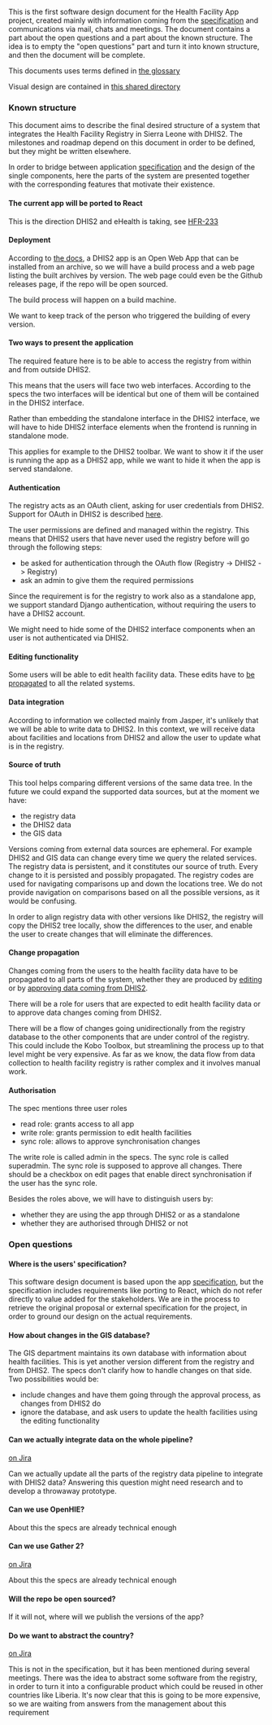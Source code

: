 This is the first software design document for the Health Facility App
project, created mainly with information coming from the
[specification][spec] and communications via mail, chats and
meetings. The document contains a part about the open questions and a
part about the known structure. The idea is to empty the "open
questions" part and turn it into known structure, and then the
document will be complete.

This documents uses terms defined in [the glossary](glossary.md)

Visual design are contained in [this shared
directory](https://drive.google.com/open?id=0Bynr9ODRlOYMMDBRZ0U4ZjJVQjQ)

### Known structure

This document aims to describe the final desired structure of a system
that integrates the Health Facility Registry in Sierra Leone with
DHIS2. The milestones and roadmap depend on this document in order to
be defined, but they might be written elsewhere.

In order to bridge between application [specification][spec] and the
design of the single components, here the parts of the system are
presented together with the corresponding features that motivate their
existence.

#### The current app will be ported to React

This is the direction DHIS2 and eHealth is taking, see
[HFR-233](https://jira.ehealthafrica.org/browse/HFR-233)

#### Deployment

According to [the
docs](https://docs.dhis2.org/master/en/developer/html/apps.html), a
DHIS2 app is an Open Web App that can be installed from an archive, so
we will have a build process and a web page listing the built archives
by version. The web page could even be the Github releases page, if
the repo will be open sourced.

The build process will happen on a build machine.

We want to keep track of the person who triggered the building of
every version.

#### Two ways to present the application

The required feature here is to be able to access the registry from
within and from outside DHIS2.

This means that the users will face two web interfaces. According to
the specs the two interfaces will be identical but one of them will be
contained in the DHIS2 interface.

Rather than embedding the standalone interface in the DHIS2 interface,
we will have to hide DHIS2 interface elements when the frontend is
running in standalone mode.

This applies for example to the DHIS2 toolbar. We want to show it if
the user is running the app as a DHIS2 app, while we want to hide it
when the app is served standalone.

#### Authentication

The registry acts as an OAuth client, asking for user credentials from
DHIS2. Support for OAuth in DHIS2 is described
[here](https://docs.dhis2.org/master/en/developer/html/webapi_authentication.html#webapi_oauth2).

The user permissions are defined and managed within the registry. This
means that DHIS2 users that have never used the registry before will
go through the following steps:

- be asked for authentication through the OAuth flow (Registry ->
  DHIS2 -> Registry)
- ask an admin to give them the required permissions

Since the requirement is for the registry to work also as a standalone
app, we support standard Django authentication, without requiring the
users to have a DHIS2 account.

We might need to hide some of the DHIS2 interface components when an
user is not authenticated via DHIS2.

#### Editing functionality

Some users will be able to edit health facility data. These edits have
to [be propagated](#change-propagation) to all the related systems.

#### Data integration

According to information we collected mainly from Jasper, it's
unlikely that we will be able to write data to DHIS2. In this context,
we will receive data about facilities and locations from DHIS2 and
allow the user to update what is in the registry.

#### Source of truth

This tool helps comparing different versions of the same data tree. In
the future we could expand the supported data sources, but at the
moment we have:

- the registry data
- the DHIS2 data
- the GIS data

Versions coming from external data sources are ephemeral. For example
DHIS2 and GIS data can change every time we query the related
services. The registry data is persistent, and it constitutes our
source of truth. Every change to it is persisted and possibly
propagated. The registry codes are used for navigating comparisons up
and down the locations tree. We do not provide navigation on
comparisons based on all the possible versions, as it would be
confusing.

In order to align registry data with other versions like DHIS2, the
registry will copy the DHIS2 tree locally, show the differences to the
user, and enable the user to create changes that will eliminate the
differences.

#### Change propagation

Changes coming from the users to the health facility data have to be
propagated to all parts of the system, whether they are produced by
[editing](#editing-functionality) or by [approving data coming from
DHIS2](#data-integration).

There will be a role for users that are expected to edit health
facility data or to approve data changes coming from DHIS2.

There will be a flow of changes going unidirectionally from the
registry database to the other components that are under control of
the registry. This could include the Kobo Toolbox, but streamlining
the process up to that level might be very expensive. As far as we
know, the data flow from data collection to health facility registry
is rather complex and it involves manual work.

#### Authorisation

The spec mentions three user roles

- read role: grants access to all app
- write role: grants permission to edit health facilities
- sync role: allows to approve synchronisation changes

The write role is called admin in the specs. The sync role is called
superadmin. The sync role is supposed to approve all changes. There
should be a checkbox on edit pages that enable direct synchronisation
if the user has the sync role.

Besides the roles above, we will have to distinguish users by:

- whether they are using the app through DHIS2 or as a standalone
- whether they are authorised through DHIS2 or not

### Open questions

#### Where is the users' specification?

This software design document is based upon the app
[specification][spec], but the specification includes requirements
like porting to React, which do not refer directly to value added for
the stakeholders. We are in the process to retrieve the original
proposal or external specification for the project, in order to ground
our design on the actual requirements.

#### How about changes in the GIS database?

The GIS department maintains its own database with information about
health facilities. This is yet another version different from the
registry and from DHIS2. The specs don't clarify how to handle changes
on that side. Two possibilities would be:

- include changes and have them going through the approval process, as
  changes from DHIS2 do
- ignore the database, and ask users to update the health facilities
  using the editing functionality

#### Can we actually integrate data on the whole pipeline?

[on Jira](https://jira.ehealthafrica.org/browse/HFR-231)

Can we actually update all the parts of the registry data pipeline to
integrate with DHIS2 data? Answering this question might need research
and to develop a throwaway prototype.

#### Can we use OpenHIE?

About this the specs are already technical enough

#### Can we use Gather 2?

[on Jira](https://jira.ehealthafrica.org/browse/HFR-236)

About this the specs are already technical enough

#### Will the repo be open sourced?

If it will not, where will we publish the versions of the app?

#### Do we want to abstract the country?

[on Jira](https://jira.ehealthafrica.org/browse/HFR-245)

This is not in the specification, but it has been mentioned during
several meetings. There was the idea to abstract some software from
the registry, in order to turn it into a configurable product which
could be reused in other countries like Liberia. It's now clear that
this is going to be more expensive, so we are waiting from answers
from the management about this requirement


[spec]: https://docs.google.com/document/d/1kRQnJNXcfwBnsuuBuztdJN8P11jIpKeOP45GJg_TlrM/edit "Application Specification from Samuel"

